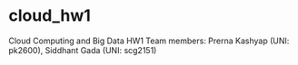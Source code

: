 # cloud_hw1
Cloud Computing and Big Data HW1
Team members: Prerna Kashyap (UNI: pk2600), Siddhant Gada (UNI: scg2151)
